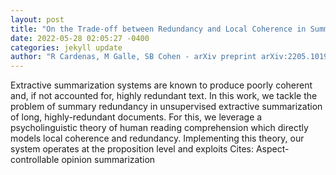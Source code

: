 ```yaml
--- 
layout: post 
title: "On the Trade-off between Redundancy and Local Coherence in Summarization" 
date: 2022-05-28 02:05:27 -0400 
categories: jekyll update 
author: "R Cardenas, M Galle, SB Cohen - arXiv preprint arXiv:2205.10192, 2022" 
--- 
```

Extractive summarization systems are known to produce poorly coherent and, if not accounted for, highly redundant text. In this work, we tackle the problem of summary redundancy in unsupervised extractive summarization of long, highly-redundant documents. For this, we leverage a psycholinguistic theory of human reading comprehension which directly models local coherence and redundancy. Implementing this theory, our system operates at the proposition level and exploits Cites: Aspect-controllable opinion summarization